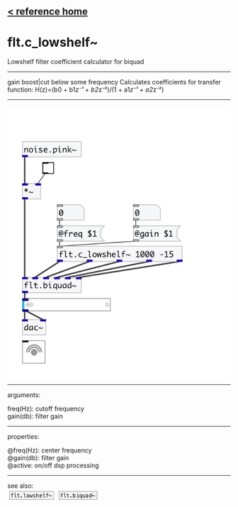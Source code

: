 [< reference home](index.html)
---

# flt.c_lowshelf~


Lowshelf filter coefficient calculator for biquad

---

gain boost|cut below some frequency
Calculates coefficients for transfer function: H(z)=(b0 + b1*z⁻¹ + b2*z⁻²)/(1 +
            a1*z⁻¹ + a2*z⁻²)
<br>


---


![example](examples/flt.c_lowshelf~-example.jpg)

---
arguments:

freq(Hz): cutoff frequency<br>
gain(db): filter
            gain<br>

---
properties:

@freq(Hz): center frequency<br>
@gain(db): filter gain<br>
@active: on/off dsp
            processing<br>

---
see also:<br>
[![flt.lowshelf~](img/object_flt.lowshelf~.png)](flt.lowshelf~.html)
[![flt.biquad~](img/object_flt.biquad~.png)](flt.biquad~.html)
